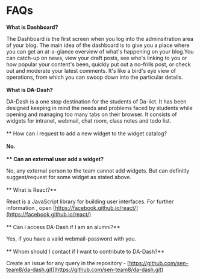 # FAQs

**What is Dashboard?**

   The Dashboard is the first screen when you log into the adminsitration area of your blog. The main idea of the dashboard is to give you a place where you can get an at-a-glance overview of what's happening on your blog.You can catch-up on news, view your draft posts, see who's linking to you or how popular your content's been, quickly put out a no-frills post, or check out and moderate your latest comments. It's like a bird's eye view of operations, from which you can swoop down into the particular details.
<br/><br/>
**What is DA-Dash?**

  DA-Dash is a one stop destination for the students of Da-iict. It has been designed keeping in mind the needs and problems faced by students while opening and managing too many tabs on their browser. It consists of widgets for intranet, webmail, chat room, class notes and todo list.
  <br/><br/>
** How can I request to add a new widget to the widget catalog?**<br/><br/>
No.
<br/><br/>
** Can an external user add a widget?**

No, any external person to the team cannot add widgets. But can definitly suggest/request for some widget as stated above.
<br/><br/>
** What is React?**

React is a JavaScript library for building user interfaces. For further information , open [https://facebook.github.io/react/](https://facebook.github.io/react/)
<br/><br/>
** Can i access DA-Dash if I am an alumni?**

Yes, if you have a valid webmail-password with you.
<br/><br/>
** Whom should I contact if I want to contribute to DA-Dash?**

Create an issue for any query in the repository - [https://github.com/sen-team8/da-dash.git](https://github.com/sen-team8/da-dash.git)